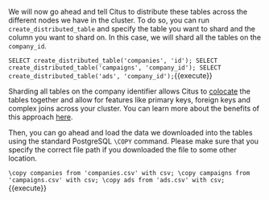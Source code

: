 We will now go ahead and tell Citus to distribute these tables across the different nodes we have in the cluster. To do so, you can run `create_distributed_table` and specify the table you want to shard and the column you want to shard on. In this case, we will shard all the tables on the `company_id`.

`
SELECT create_distributed_table('companies', 'id');
SELECT create_distributed_table('campaigns', 'company_id');
SELECT create_distributed_table('ads', 'company_id');
`{{execute}}

Sharding all tables on the company identifier allows Citus to [colocate](https://docs.citusdata.com/en/v6.2/sharding/colocation.html#colocation) the tables together and allow for features like primary keys, foreign keys and complex joins across your cluster. You can learn more about the benefits of this approach [here](https://www.citusdata.com/blog/2016/10/03/designing-your-saas-database-for-high-scalability).

Then, you can go ahead and load the data we downloaded into the tables using the standard PostgreSQL `\COPY` command. Please make sure that you specify the correct file path if you downloaded the file to some other location.

`
\copy companies from 'companies.csv' with csv;
\copy campaigns from 'campaigns.csv' with csv;
\copy ads from 'ads.csv' with csv;
`{{execute}}

